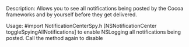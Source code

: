 Description:
Allows you to see all notifications being posted by the Cocoa frameworks and by yourself before they get delivered.

Usage:
#import NotificationCenterSpy.h
[NSNotificationCenter toggleSpyingAllNotifications] to enable NSLogging all notifications being posted.
Call the method again to disable